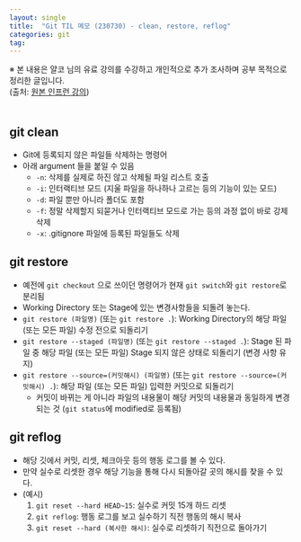 ```yaml
---
layout: single
title:  "Git TIL 메모 (230730) - clean, restore, reflog"
categories: git
tag:
---
```


※ 본 내용은 얄코 님의 유료 강의를 수강하고 개인적으로 추가 조사하며 공부 목적으로 정리한 글입니다.  
(출처: [원본 인프런 강의](https://www.inflearn.com/course/%EC%A0%9C%EB%8C%80%EB%A1%9C-%ED%8C%8C%EB%8A%94-%EA%B9%83#))  
　  

## git clean
- Git에 등록되지 않은 파일들 삭제하는 명령어
- 아래 argument 들을 붙일 수 있음
    - `-n`: 삭제를 실제로 하진 않고 삭제될 파일 리스트 호출
    - `-i`: 인터랙티브 모드 (지울 파일을 하나하나 고르는 등의 기능이 있는 모드)
    - `-d`: 파일 뿐만 아니라 폴더도 포함
    - `-f`: 정말 삭제할지 되묻거나 인터랙티브 모드로 가는 등의 과정 없이 바로 강제 삭제
    - `-x`: .gitignore 파일에 등록된 파일들도 삭제
　  

## git restore
- 예전에 `git checkout` 으로 쓰이던 명령어가 현재 `git switch`와 `git restore`로 분리됨
- Working Directory 또는 Stage에 있는 변경사항들을 되돌려 놓는다.
- `git restore (파일명)` (또는 `git restore .`): Working Directory의 해당 파일 (또는 모든 파일) 수정 전으로 되돌리기
- `git restore --staged (파일명)` (또는 `git restore --staged .`): Stage 된 파일 중 해당 파일 (또는 모든 파일) Stage 되지 않은 상태로 되돌리기 (변경 사항 유지)
- `git restore --source=(커밋해시) (파일명)` (또는 `git restore --source=(커밋해시) .`): 해당 파일 (또는 모든 파일) 입력한 커밋으로 되돌리기
    - 커밋이 바뀌는 게 아니라 파일의 내용물이 해당 커밋의 내용물과 동일하게 변경되는 것 (`git status`에 modified로 등록됨)
　  

## git reflog
- 해당 깃에서 커밋, 리셋, 체크아웃 등의 행동 로그를 볼 수 있다.
- 만약 실수로 리셋한 경우 해당 기능을 통해 다시 되돌아갈 곳의 해시를 찾을 수 있다.
- (예시)
    1. `git reset --hard HEAD~15`: 실수로 커밋 15개 하드 리셋
    2. `git reflog`: 행동 로그를 보고 실수하기 직전 행동의 해시 복사
    3. `git reset --hard (복사한 해시)`: 실수로 리셋하기 직전으로 돌아가기

